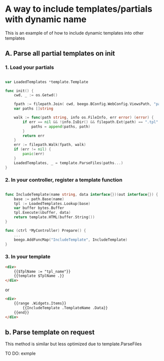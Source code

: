 # A way to include templates/partials with dynamic name
This is an example of of how to include dynamic templates into other templates

## A. Parse all partial templates  on init
### 1. Load your partials
```go

var LoadedTemplates *template.Template

func init() {
    cwd, _ := os.Getwd()

    fpath := filepath.Join( cwd, beego.BConfig.WebConfig.ViewsPath, "path/to/partials" )
    var paths []string

    walk := func(path string, info os.FileInfo, err error) (error) {
        if err == nil && !info.IsDir() && filepath.Ext(path) == ".tpl" {
            paths = append(paths, path)
        }
        return err
    }
    err := filepath.Walk(fpath, walk)
    if (err != nil) {
        panic(err)
    }
    LoadedTemplates, _ = template.ParseFiles(paths...)
}
```
### 2. In your controller, register a template function
```go

func IncludeTemplate(name string, data interface{})(out interface{}) {
    base := path.Base(name)
    tpl := LoadedTemplates.Lookup(base)
    var buffer bytes.Buffer
    tpl.Execute(&buffer, data)
    return template.HTML(buffer.String())
}

func (ctrl *MyController) Prepare() {
	...
    beego.AddFuncMap("IncludeTemplate", IncludeTemplate)
}
```
### 3. In your template
```html
<div>
	{{$TplName := "tpl_name"}}
	{{template $TplName .}}
</div>

```
or

```html
<div>
	{{range .Widgets.Items}}
		{{IncludeTemplate .TemplateName .Data}}
	{{end}}
</div>

```
## b. Parse template on request
This method is similar but less optimized due to template.ParseFiles

TO DO: exmple
